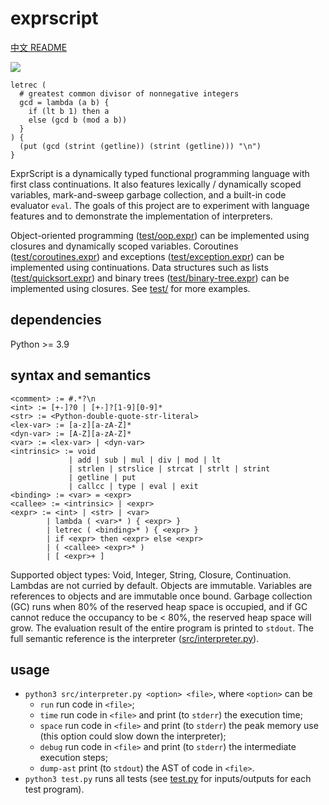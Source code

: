 # exprscript

[中文 README](README-CN.md)

![](https://github.com/sdingcn/expr/actions/workflows/auto-test.yml/badge.svg)

```
letrec (
  # greatest common divisor of nonnegative integers
  gcd = lambda (a b) {
    if (lt b 1) then a
    else (gcd b (mod a b))
  }
) {
  (put (gcd (strint (getline)) (strint (getline))) "\n")
}
```

ExprScript is a dynamically typed functional programming language with first class continuations.
It also features lexically / dynamically scoped variables, mark-and-sweep garbage collection, and a built-in code evaluator `eval`.
The goals of this project are to experiment with language features and to demonstrate the implementation of interpreters.

Object-oriented programming ([test/oop.expr](test/oop.expr))
can be implemented using closures and dynamically scoped variables.
Coroutines ([test/coroutines.expr](test/coroutines.expr)) and exceptions ([test/exception.expr](test/exception.expr))
can be implemented using continuations.
Data structures such as lists ([test/quicksort.expr](test/quicksort.expr)) and binary trees ([test/binary-tree.expr](test/binary-tree.expr))
can be implemented using closures.
See [test/](test/) for more examples.

## dependencies

Python >= 3.9

## syntax and semantics

```
<comment> := #.*?\n
<int> := [+-]?0 | [+-]?[1-9][0-9]*
<str> := <Python-double-quote-str-literal>
<lex-var> := [a-z][a-zA-Z]*
<dyn-var> := [A-Z][a-zA-Z]*
<var> := <lex-var> | <dyn-var>
<intrinsic> := void
             | add | sub | mul | div | mod | lt
             | strlen | strslice | strcat | strlt | strint
             | getline | put
             | callcc | type | eval | exit
<binding> := <var> = <expr>
<callee> := <intrinsic> | <expr>
<expr> := <int> | <str> | <var>
        | lambda ( <var>* ) { <expr> }
        | letrec ( <binding>* ) { <expr> }
        | if <expr> then <expr> else <expr>
        | ( <callee> <expr>* )
        | [ <expr>+ ]
```

Supported object types: Void, Integer, String, Closure, Continuation.
Lambdas are not curried by default.
Objects are immutable.
Variables are references to objects and are immutable once bound.
Garbage collection (GC) runs when 80% of the reserved heap space is occupied,
and if GC cannot reduce the occupancy to be < 80%, the reserved heap space will grow.
The evaluation result of the entire program is printed to `stdout`.
The full semantic reference is the interpreter ([src/interpreter.py](src/interpreter.py)).

## usage

+ `python3 src/interpreter.py <option> <file>`, where `<option>` can be
  - `run` run code in `<file>`;
  - `time` run code in `<file>` and print (to `stderr`) the execution time;
  - `space` run code in `<file>` and print (to `stderr`) the peak memory use (this option could slow down the interpreter);
  - `debug` run code in `<file>` and print (to `stderr`) the intermediate execution steps;
  - `dump-ast` print (to `stdout`) the AST of code in `<file>`.
+ `python3 test.py` runs all tests (see [test.py](test.py) for inputs/outputs for each test program).
